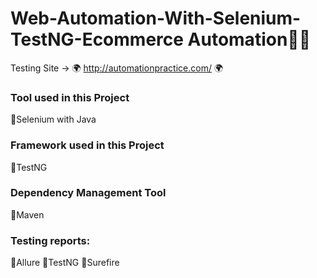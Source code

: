 # Web-Automation-With-Selenium-TestNG-Ecommerce Automation🤞😃
Testing Site -> 🌍 http://automationpractice.com/  🌍

### Tool used in this Project
 🔸Selenium with Java

### Framework used in this Project
 🔸TestNG

### Dependency Management Tool
 🔸Maven  
 
### Testing reports: 
 🔸Allure
 🔸TestNG
 🔸Surefire
 
 
